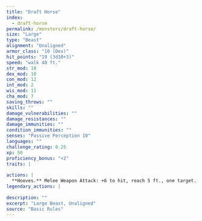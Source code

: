 ```yaml
---
title: "Draft Horse"
index:
  - draft-horse
permalink: /monsters/draft-horse/
size: "Large"
type: "Beast"
alignment: "Unaligned"
armor_class: "10 (Dex)"
hit_points: "19 (3d10+3)"
speed: "walk 40 ft."
str_mod: 18
dex_mod: 10
con_mod: 12
int_mod: 2
wis_mod: 11
cha_mod: 7
saving_throws: ""
skills: ""
damage_vulnerabilities: ""
damage_resistances: ""
damage_immunities: ""
condition_immunities: ""
senses: "Passive Perception 10"
languages: ""
challenge_rating: 0.25
xp: 50
proficiency_bonus: "+2"
traits: |
  
actions: |
  **Hooves.** Melee Weapon Attack: +6 to hit, reach 5 ft., one target. Hit: 9 (2d4 + 4) bludgeoning damage.  
legendary_actions: |
  
description: ""
excerpt: "Large Beast, Unaligned"
source: "Basic Rules"
---
```

